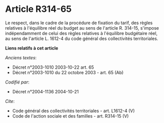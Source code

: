 # Article R314-65

Le respect, dans le cadre de la procédure de fixation du tarif, des règles relatives à l'équilibre réel du budget au sens de
l'article R. 314-15, s'impose indépendamment de celui des règles relatives à l'équilibre budgétaire réel, au sens de
l'article L. 1612-4 du code général des collectivités territoriales.

**Liens relatifs à cet article**

_Anciens textes_:

  - Décret n°2003-1010 2003-10-22 art. 65
  - Décret n°2003-1010 du 22 octobre 2003 - art. 65 (Ab)

_Codifié par_:

  - Décret n°2004-1136 2004-10-21

_Cite_:

  - Code général des collectivités territoriales - art. L1612-4 (V)
  - Code de l'action sociale et des familles - art. R314-15 (V)
